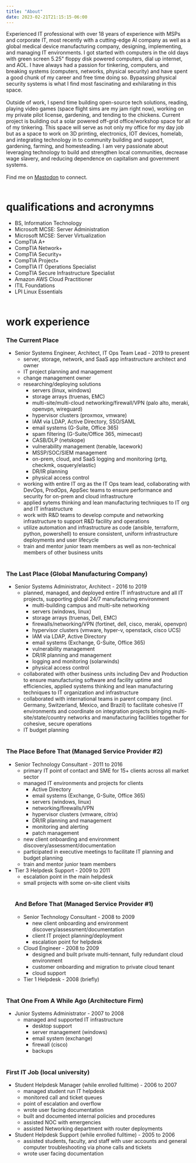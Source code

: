 ```yaml
---
title: "About"
date: 2023-02-21T21:15:15-06:00
---
```


Experienced IT professional with over 18 years of experience with MSPs and corporate IT, most recently with a cutting-edge AI company as well as a global medical device manufacturing company, designing, implementing, and managing IT environments. I got started with computers in the old days with green screen 5.25" floppy disk powered computers, dial up internet, and AOL. I have always had a passion for tinkering, computers, and breaking systems (computers, networks, physical security) and have spent a good chunk of my career and free time doing so. Bypassing physical security systems is what I find most fascinating and exhilarating in this space.
<br><br>
Outside of work, I spend time building open-source tech solutions, reading, playing video games (space flight sims are my jam right now), working on my private pilot license, gardening, and tending to the chickens. Current project is building out a solar powered off-grid office/workshop space for all of my tinkering. This space will serve as not only my office for my day job but as a space to work on 3D printing, electronics, IOT devices, homelab, and integrating technology in to community building and support, gardening, farming, and homesteading. I am very passionate about leveraging technology to build and strengthen local communities, decrease wage slavery, and reducing dependence on capitalism and government systems.
<br><br>
Find me on <a rel="me" href="https://hachyderm.io/@wrentreeco">Mastodon</a> to connect.
<br><br>
# qualifications and acronymns
* BS, Information Technology
* Microsoft MCSE: Server Administration
* Microsoft MCSE: Server Virtualization
* CompTIA A+
* CompTIA Network+
* CompTIA Security+
* CompTIA Project+
* CompTIA IT Operations Specialist
* CompTIA Secure Infrastructure Specialist
* Amazon AWS Cloud Practitioner
* ITIL Foundations
* LPI Linux Essentials
<br><br>
# work experience
### The Current Place
* Senior Systems Engineer, Architect, IT Ops Team Lead - 2019 to present
  * server, storage, network, and SaaS app infrastructure architect and owner
  * IT project planning and management
  * change management owner
  * researching/deploying solutions
      * servers (linux, windows)
      * storage arrays (truenas, EMC)
      * multi-site/multi-cloud networking/firewall/VPN (palo alto, meraki, openvpn, wireguard)
      * hypervisor clusters (proxmox, vmware)
      * IAM via LDAP, Active Directory, SSO/SAML
      * email systems (G-Suite, Office 365)
      * spam filtering (G-Suite/Office 365, mimecast)
      * CASB/DLP (netskope)
      * vulnerability management (tenable, lacework)
      * MSSP/SOC/SIEM management
      * on-prem, cloud, and SaaS logging and monitoring (prtg, checkmk, osquery/elastic)
      * DR/IR planning
      * physical access control
  * working with entire IT org as the IT Ops team lead, collaborating with DevOps, ProdOps, AppSec teams to ensure performance and security for on-prem and cloud infrastructure
  * applied sytems thinking and lean manufacturing techniques to IT org and IT infrastructure
  * work with R&D teams to develop compute and networking infrastructure to support R&D facility and operations
  * utilize automation and infrastructure as code (ansible, terraform, python, powershell) to ensure consistent, uniform infrastructure deployments and user lifecycle
  * train and mentor junior team members as well as non-technical members of other business units
<br><br>
### The Last Place (Global Manufacturing Company)
* Senior Systems Administrator, Architect - 2016 to 2019
  * planned, managed, and deployed entire IT infrastructure and all IT projects, supporting global 24/7 manufacturing environment
    * multi-building campus and multi-site networking
    * servers (windows, linux)
    * storage arrays (truenas, Dell, EMC)
    * firewalls/networking/VPN (fortinet, dell, cisco, meraki, openvpn)
    * hypervisor clusters (vmware, hyper-v, openstack, cisco UCS)
    * IAM via LDAP, Active Directory
    * email systems (Exchange, G-Suite, Office 365)
    * vulnerability management
    * DR/IR planning and management
    * logging and monitoring (solarwinds)
    * physical access control
  * collaborated with other business units including Dev and Production to ensure manufacturing software and facility uptime and efficiencies, applied systems thinking and lean manufacturing techniques to IT organization and infrastructure 
  * collaborated with international teams in parent company (incl. Germany, Switzerland, Mexico, and Brazil) to facilitate cohesive IT environments and coordinate on integration projects bringing multi-site/state/country networks and manufacturing facilities together for cohesive, secure operations
  * IT budget planning
<br><br>
### The Place Before That (Managed Service Provider #2)
* Senior Technology Consultant - 2011 to 2016
  * primary IT point of contact and SME for 15+ clients across all market sector
  * managed IT environments and projects for clients
    * Active Directory
    * email systems (Exchange, G-Suite, Office 365)
    * servers (windows, linux) 
    * networking/firewalls/VPN
    * hypervisor clusters (vmware, citrix)
    * DR/IR planning and management
    * monitoring and alerting
    * patch management
  * new client onboarding and environment discovery/assessment/documentation
  * participated in executive meetings to facilitate IT planning and budget planning
  * train and mentor junior team members
* Tier 3 Helpdesk Support - 2009 to 2011
  * escalation point in the main helpdesk
  * small projects with some on-site client visits
<br><br>
  ### And Before That (Managed Service Provider #1)
  * Senior Technology Consultant - 2008 to 2009
    * new client onboarding and environment discovery/assessment/documentation
    * client IT project planning/deployment
    * escalation point for helpdesk
  * Cloud Engineer - 2008 to 2009
    * designed and built private multi-tennant, fully redundant cloud environment
    * customer onboarding and migration to private cloud tenant
    * cloud support
  * Tier 1 Helpdesk - 2008 (briefly)
<br><br>
### That One From A While Ago (Architecture Firm)
* Junior Systems Administrator - 2007 to 2008
  * managed and supported IT infrastructure
    * desktop support
    * server management (windows)
    * email system (exchange)
    * firewall (cisco)
    * backups
<br><br>
### First IT Job (local university)
  * Student Helpdesk Manager (while enrolled fulltime) - 2006 to 2007
    * managed student run IT helpdesk
    * monitored call and ticket queues
    * point of escalation and overflow
    * wrote user facing documentation
    * built and documented internal policies and procedures
    * assisted NOC with emergencies
    * assisted Networking department with router deployments
  * Student Helpdesk Support (while enrolled fulltime) - 2005 to 2006
    * assisted students, faculty, and staff with user accounts and general computer troubleshooting via phone calls and tickets
    * wrote user facing documentation
